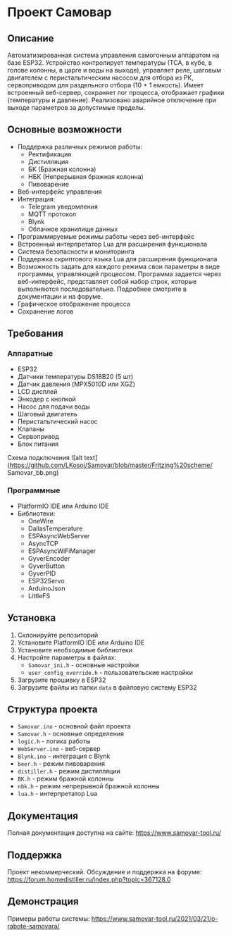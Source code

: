 # Проект Самовар

## Описание
Автоматизированная система управления самогонным аппаратом на базе ESP32.
Устройство контролирует температуры (ТСА, в кубе, в голове колонны, в царге и воды 
на выходе), управляет реле, шаговым двигателем с перистальтическим насосом для 
отбора из РК, сервоприводом для раздельного отбора (10 + 1 емкость). 
Имеет встроенный веб-сервер, сохраняет лог процесса, отображает графики (температуры и давление).
Реализовано аварийное отключение при выходе параметров за допустимые пределы.

## Основные возможности
- Поддержка различных режимов работы:
  - Ректификация
  - Дистилляция
  - БК (Бражная колонна)
  - НБК (Непрерывная бражная колонна)
  - Пивоварение
- Веб-интерфейс управления
- Интеграция:
  - Telegram уведомления
  - MQTT протокол
  - Blynk
  - Облачное хранилище данных
- Программируемые режимы работы через веб-интерфейс
- Встроенный интерпретатор Lua для расширения функционала
- Система безопасности и мониторинга
- Поддержка скриптового языка Lua для расширения функционала
- Возможность задать для каждого режима свои параметры в виде программы, управляющей процессом. Программа задается через веб-интерфейс, представляет собой набор строк, которые выполняются последовательно. Подробнее смотрите в документации и на форуме.
- Графическое отображение процесса
- Сохранение логов

## Требования
### Аппаратные
- ESP32
- Датчики температуры DS18B20 (5 шт)
- Датчик давления (MPX5010D или XGZ)
- LCD дисплей
- Энкодер с кнопкой
- Насос для подачи воды
- Шаговый двигатель
- Перистальтический насос
- Клапаны
- Сервопривод
- Блок питания

Схема подключения
![alt text](https://github.com/LKosoj/Samovar/blob/master/Fritzing%20scheme/
Samovar_bb.png)

### Программные
- PlatformIO IDE или Arduino IDE
- Библиотеки:
  - OneWire
  - DallasTemperature
  - ESPAsyncWebServer
  - AsyncTCP
  - ESPAsyncWiFiManager
  - GyverEncoder
  - GyverButton
  - GyverPID
  - ESP32Servo
  - ArduinoJson
  - LittleFS

## Установка
1. Склонируйте репозиторий
2. Установите PlatformIO IDE или Arduino IDE
3. Установите необходимые библиотеки
4. Настройте параметры в файлах:
   - `Samovar_ini.h` - основные настройки
   - `user_config_override.h` - пользовательские настройки
5. Загрузите прошивку в ESP32
6. Загрузите файлы из папки `data` в файловую систему ESP32

## Структура проекта
- `Samovar.ino` - основной файл проекта
- `Samovar.h` - основные определения
- `logic.h` - логика работы
- `WebServer.ino` - веб-сервер
- `Blynk.ino` - интеграция с Blynk
- `beer.h` - режим пивоварения
- `distiller.h` - режим дистилляции
- `BK.h` - режим бражной колонны
- `nbk.h` - режим непрерывной бражной колонны
- `lua.h` - интерпретатор Lua

## Документация
Полная документация доступна на сайте: https://www.samovar-tool.ru/

## Поддержка
Проект некоммерческий. Обсуждение и поддержка на форуме:
https://forum.homedistiller.ru/index.php?topic=367128.0

## Демонстрация
Примеры работы системы: https://www.samovar-tool.ru/2021/03/21/o-rabote-samovara/
